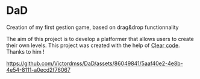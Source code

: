 # DaD
Creation of my first gestion game, based on drag&amp;drop functionnality


The aim of this project is to develop a platformer that allows users to create their own levels. This project was created with the help of 
[Clear code](https://www.youtube.com/watch?v=qYomF9p_SYM&t=3647s). Thanks to him !

https://github.com/Victordmss/DaD/assets/86049841/5aaf40e2-4e8b-4e54-8111-a0ecd2f76067

